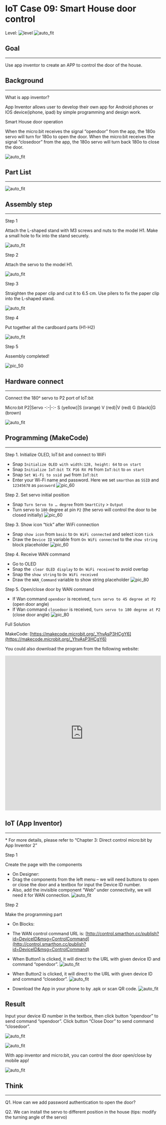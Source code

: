# IoT Case 09: Smart House door control

Level: ![level](images/level4.png)
![auto_fit](images/Case9/case-09.png)<P>

## Goal
<HR>

Use app inventor to create an APP to control the door of the house. <BR><P>

## Background
<HR>

<span id="subtitle">What is app inventor?</span><BR><P>
App Inventor allows user to develop their own app for Android phones or IOS device(iphone, ipad) by simple programming and design work.<BR><P>
<span id="subtitle">Smart House door operation</span><BR><P>
When the micro:bit receives the signal “opendoor” from the app, the 180o servo will turn for 180o to open the door. When the micro:bit receives the signal “closedoor” from the app, the 180o servo will turn back 180o to close the door.<BR><P>
![auto_fit](images/Case9/Concept-diagram-Case9.png)<P>

## Part List
<HR>

![auto_fit](images/Case9/case9_parts.png)<P>

## Assembly step
<HR>

<span id="subtitle">Step 1</span><BR><P>
Attach the L-shaped stand with M3 screws and nuts to the model H1. Make a small hole to fix into the stand securely.<BR><P>
![auto_fit](images/Case9/Case9_ass1.png)<P>
<span id="subtitle">Step 2</span><BR><P>
Attach the servo to the model H1.<BR><P>
![auto_fit](images/Case9/Case9_ass2.png)<P>
<span id="subtitle">Step 3</span><BR><P>
Straighten the paper clip and cut it to 6.5 cm. Use pilers to fix the paper clip into the L-shaped stand.<BR><P>
![auto_fit](images/Case9/Case9_ass3.png)<P>
<span id="subtitle">Step 4</span><BR><P>
Put together all the cardboard parts (H1-H2)<BR><P>
![auto_fit](images/Case9/Case9_ass4.png)<P>
<span id="subtitle">Step 5</span><BR><P>
Assembly completed!<BR><P>
![pic_50](images/Case9/Case9_ass5.png)<P>


## Hardware connect
<HR>

Connect the 180ᵒ servo to P2 port of IoT:bit<BR><P>

Micro:bit P2|Servo
-:-|-:-
S (yellow)|S (orange)
V (red)|V (red)
G (black)|G (brown)

![auto_fit](images/Case9/Case9_hardware.png)<P>

## Programming (MakeCode)
<HR>

<span id="subtitle">Step 1. Initialize OLED, IoT:bit and connect to WiFi
* Snap `Initialize OLED with width:128, height: 64` to `on start`
* Snap `Initialize IoT:bit TX P16 RX P8` from `IoT:bit` to `on start`
* Snap `Set Wi-Fi to ssid pwd` from `IoT:bit`
* Enter your Wi-Fi name and password. Here we set `smarthon` as `SSID` and `12345678` as `password`
![pic_60](images/Case9/Case9_p1.png)<P>

<span id="subtitle">Step 2. Set servo initial position</span><BR><P>
* Snap `Turn Servo to … degree` from `SmartCity` > `Output`
* Turn servo to `180` degree at pin `P2` (the servo will control the door to be closed initially)
![pic_60](images/Case9/Case9_p2.png)<P>

<span id="subtitle">Step 3. Show icon “tick” after WiFi connection</span><BR><P>
* Snap `show icon` from `basic` to `On WiFi connected` and select icon `tick`
* Draw the `Device ID` variable from `On WiFi connected` to the `show string` block placeholder
![pic_60](images/Case9/Case9_p3.png)<P>

<span id="subtitle">Step 4. Receive WAN command</span><BR><P>
* Go to OLED
* Snap the` clear OLED display` to `On WiFi received` to avoid overlap
* Snap the `show string` to `On WiFi received`
* Draw the `WAN_Command` variable to show string placeholder
![pic_80](images/Case9/Case9_p4.png)<P>

<span id="subtitle">Step 5. Open/close door by WAN command</span><BR><P>
* If Wan command `opendoor` is received, `turn servo to 45 degree at P2` (open door angle)
* If Wan command `closedoor` is received, `turn servo to 180 degree at P2` (close door angle)
![pic_80](images/Case9/Case9_p5.png)<P>

<span id="subtitle">Full Solution<BR><P>
MakeCode: [https://makecode.microbit.org/_YhvAsP3HCgY6](https://makecode.microbit.org/_YhvAsP3HCgY6)<BR><P>
You could also download the program from the following website:<BR>
<iframe src="https://makecode.microbit.org/#pub:_YhvAsP3HCgY6" width="100%" height="500" frameborder="0"></iframe>

 
## IoT (App Inventor)
<HR>

<span id="remarks">* For more details, please refer to “Chapter 3: Direct control micro:bit by App Inventor 2”</span><BR><P>


<span id="subtitle">Step 1</span><BR><P>
Create the page with the components<BR><P>
* On Designer:
* Drag the components from the left menu – we will need buttons to open or close the door and a textbox for input the Device ID number. 
* Also, add the invisible component “Web” under connectivity, we will need it for WAN connection.
![auto_fit](images/Case9/Case9_iot1.png)<P>


<span id="subtitle">Step 2</span><BR><P>
Make the programming part
* On Blocks: 
* The WAN control command URL is: 
[http://control.smarthon.cc/publish?id=DeviceID&msg=ControlCommand](http://control.smarthon.cc/publish?id=DeviceID&msg=ControlCommand)

* When Button1 is clicked, it will direct to the URL with given device ID and command “opendoor”.
![auto_fit](images/Case9/Case9_iot2.png)<P>
* When Button2 is clicked, it will direct to the URL with given device ID and command “closedoor”.
![auto_fit](images/Case9/Case9_iot3.png)<P>
* Download the App in your phone to by .apk or scan QR code.
![auto_fit](images/Case9/Case9_iot4.png)<P>
 
## Result
Input your device ID number in the textbox, then click button “opendoor” to send command “opendoor”. Click button “Close Door” to send command “closedoor”.<BR><P>
![auto_fit](images/Case9/Case9_result1.png)<P>

 
![auto_fit](images/Case9/Case9_result3.png)<P>

With app inventor and micro:bit, you can control the door open/close by mobile app!<BR><P>
![auto_fit](images/Case9/Case9_result4.gif)<P>


## Think
<HR>

Q1. How can we add password authentication to open the door?<BR><P>
Q2. We can install the servo to different position in the house (tips: modify the turning angle of the servo)<BR><P>
